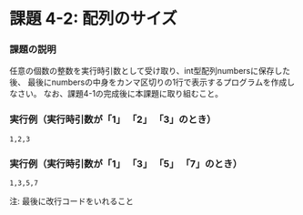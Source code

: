 # 課題 4-2: 配列のサイズ

### 課題の説明
任意の個数の整数を実行時引数として受け取り、int型配列numbersに保存した後、
最後にnumbersの中身をカンマ区切りの1行で表示するプログラムを作成しなさい。
なお、課題4-1の完成後に本課題に取り組むこと。

### 実行例（実行時引数が「1」 「2」 「3」のとき）
```
1,2,3
```
### 実行例（実行時引数が「1」 「3」 「5」 「7」のとき）
```
1,3,5,7
```
注: 最後に改行コードをいれること